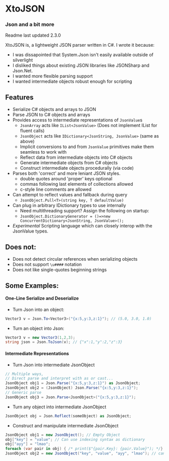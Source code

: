 # XtoJSON
### Json and a bit more
Readme last updated 2.3.0

XtoJSON is, a lightweight JSON parser written in C#.
I wrote it because:
- I was dissapointed that System.Json isn't easily available outside of silverlight
- I disliked things about existing JSON libraries like JSONSharp and Json.Net.
- I wanted more flexible parsing support
- I wanted intermediate objects robust enough for scripting

## Features
- Serialize C# objects and arrays to JSON
- Parse JSON to C# objects and arrays
- Provides access to intermediate representations of `JsonValue`s
	- `JsonArray` acts like `IList<JsonValue>` (Does not implement IList for fluent calls)
	- `JsonObject` acts like `IDictionary<JsonString, JsonValue>` (same as above)
	- Implicit conversions to and from `JsonValue` primitives make them seamless to work with
	- Reflect data from intermediate objects into C# objects
	- Generate intermediate objects from C# objects
	- Construct intermediate objects procedurally (via code)
- Parses both 'correct' and more leniant JSON styles.
	- double quotes around 'proper' keys optional
	- commas following last elements of collections allowed
	- c-style line comments are allowed 
- Can attempt to reflect values and fallback during query
	- `JsonObject.Pull<T>(string key, T defaultValue)`
- Can plug in arbitrary IDictionary types to use internally
	- Need multithreading support? Assign the following on startup:
	- `JsonObject.DictionaryGenerator = ()=>new ConcurrentDictionary<JsonString, JsonValue>();`
- *Experimental* Scripting language which can closely interop with the JsonValue types.

## Does not:
- Does not detect circular references when serializing objects
- Does not support `\u####` notation 
- Does not like single-quotes beginning strings

## Some Examples:

#### One-Line Serialize and Deserialize
- Turn Json into an object:
```csharp
Vector3 v = Json.To<Vector3>("{x:5,y:3,z:1}"); // (5.0, 3.0, 1.0)
```
- Turn an object into Json:
```csharp
Vector3 v = new Vector3(1,2,3);
string json = Json.ToJson(v); // {"x":1,"y":2,"z":3}
```

#### Intermediate Representations
- Turn Json into intermediate JsonObject
```csharp
// Multiple ways,
// Direct parse and interpret with as or cast...
JsonObject obj1 = Json.Parse("{x:5,y:3,z:1}") as JsonObject;
JsonObject obj2 = (JsonObject) Json.Parse("{x:5,y:3,z:1}");
// Generic parse
JsonObject obj3 = Json.Parse<JsonObject>("{x:5,y:3,z:1}");
```
- Turn any object into intermediate JsonObject
```csharp
JsonObject obj = Json.Reflect(someObject) as JsonObject;
```
- Construct and manipulate intermediate JsonObject
```csharp
JsonObject obj1 = new JsonObject(); // Empty Object
obj["key"] = "value"; // Can use indexing syntax as dictionary
obj["ayy"] = "lmao"; 
foreach (var pair in obj) { /* print($"{pair.Key}: {pair.Value}"); */} // Can iterate as dictionary 
JsonObject obj2 = new JsonObject("key", "value", "ayy", "lmao"); // can construct via params[]
```
